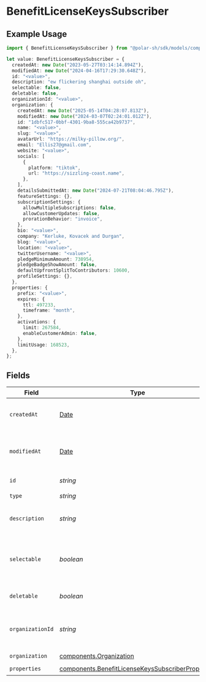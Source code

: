 # BenefitLicenseKeysSubscriber

## Example Usage

```typescript
import { BenefitLicenseKeysSubscriber } from "@polar-sh/sdk/models/components/benefitlicensekeyssubscriber.js";

let value: BenefitLicenseKeysSubscriber = {
  createdAt: new Date("2023-05-27T03:14:14.894Z"),
  modifiedAt: new Date("2024-04-16T17:29:30.648Z"),
  id: "<value>",
  description: "ew flickering shanghai outside oh",
  selectable: false,
  deletable: false,
  organizationId: "<value>",
  organization: {
    createdAt: new Date("2025-05-14T04:28:07.813Z"),
    modifiedAt: new Date("2024-03-07T02:24:01.012Z"),
    id: "1dbfc517-0bbf-4301-9ba8-555ca42b9737",
    name: "<value>",
    slug: "<value>",
    avatarUrl: "https://milky-pillow.org/",
    email: "Ellis27@gmail.com",
    website: "<value>",
    socials: [
      {
        platform: "tiktok",
        url: "https://sizzling-coast.name",
      },
    ],
    detailsSubmittedAt: new Date("2024-07-21T08:04:46.795Z"),
    featureSettings: {},
    subscriptionSettings: {
      allowMultipleSubscriptions: false,
      allowCustomerUpdates: false,
      prorationBehavior: "invoice",
    },
    bio: "<value>",
    company: "Kerluke, Kovacek and Durgan",
    blog: "<value>",
    location: "<value>",
    twitterUsername: "<value>",
    pledgeMinimumAmount: 738954,
    pledgeBadgeShowAmount: false,
    defaultUpfrontSplitToContributors: 10600,
    profileSettings: {},
  },
  properties: {
    prefix: "<value>",
    expires: {
      ttl: 497233,
      timeframe: "month",
    },
    activations: {
      limit: 267584,
      enableCustomerAdmin: false,
    },
    limitUsage: 168523,
  },
};
```

## Fields

| Field                                                                                                                  | Type                                                                                                                   | Required                                                                                                               | Description                                                                                                            |
| ---------------------------------------------------------------------------------------------------------------------- | ---------------------------------------------------------------------------------------------------------------------- | ---------------------------------------------------------------------------------------------------------------------- | ---------------------------------------------------------------------------------------------------------------------- |
| `createdAt`                                                                                                            | [Date](https://developer.mozilla.org/en-US/docs/Web/JavaScript/Reference/Global_Objects/Date)                          | :heavy_check_mark:                                                                                                     | Creation timestamp of the object.                                                                                      |
| `modifiedAt`                                                                                                           | [Date](https://developer.mozilla.org/en-US/docs/Web/JavaScript/Reference/Global_Objects/Date)                          | :heavy_check_mark:                                                                                                     | Last modification timestamp of the object.                                                                             |
| `id`                                                                                                                   | *string*                                                                                                               | :heavy_check_mark:                                                                                                     | The ID of the benefit.                                                                                                 |
| `type`                                                                                                                 | *string*                                                                                                               | :heavy_check_mark:                                                                                                     | N/A                                                                                                                    |
| `description`                                                                                                          | *string*                                                                                                               | :heavy_check_mark:                                                                                                     | The description of the benefit.                                                                                        |
| `selectable`                                                                                                           | *boolean*                                                                                                              | :heavy_check_mark:                                                                                                     | Whether the benefit is selectable when creating a product.                                                             |
| `deletable`                                                                                                            | *boolean*                                                                                                              | :heavy_check_mark:                                                                                                     | Whether the benefit is deletable.                                                                                      |
| `organizationId`                                                                                                       | *string*                                                                                                               | :heavy_check_mark:                                                                                                     | The ID of the organization owning the benefit.                                                                         |
| `organization`                                                                                                         | [components.Organization](../../models/components/organization.md)                                                     | :heavy_check_mark:                                                                                                     | N/A                                                                                                                    |
| `properties`                                                                                                           | [components.BenefitLicenseKeysSubscriberProperties](../../models/components/benefitlicensekeyssubscriberproperties.md) | :heavy_check_mark:                                                                                                     | N/A                                                                                                                    |